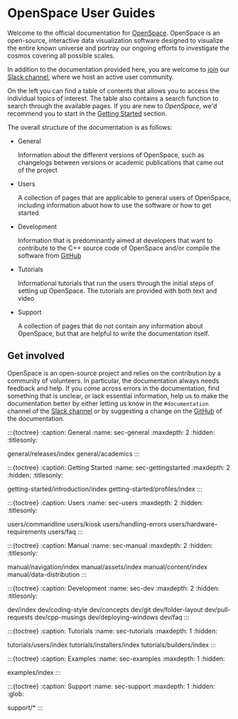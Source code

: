 # OpenSpace User Guides

Welcome to the official documentation for [OpenSpace](https://openspaceproject.com). OpenSpace is an open-source, interactive data visualization software designed to visualize the entire known universe and portray our ongoing efforts to investigate the cosmos covering all possible scales.

In addition to the documentation provided here, you are welcome to [join](https://join.slack.com/t/openspacesupport/shared_invite/enQtMjUxNzUyMTQ1ODQxLTRmNDI1YTA4ODkzODUyODE0YjIzODU0NWU1NGY1NWIzZDUzMDgwM2VkYmE1ZGY3MmU2OWI5NzhlN2U3NWU2NTQ) our [Slack channel](https://openspacesupport.slack.com), where we host an active user community.

On the left you can find a table of contents that allows you to access the individual topics of interest. The table also contains a search function to search through the available pages. If you are new to _OpenSpace_, we'd recommend you to start in the [Getting Started](getting-started/introduction/index) section.

The overall structure of the documentation is as follows:

 - General

   Information about the different versions of OpenSpace, such as changelogs between versions or academic publications that came out of the project

 - Users

   A collection of pages that are applicable to general users of OpenSpace, including information abuot how to use the software or how to get started

 - Development

   Information that is predominantly aimed at developers that want to contribute to the C++ source code of OpenSpace and/or compile the software from [GitHub](https://github.com/OpenSpace/OpenSpace)

 - Tutorials

   Informational tutorials that run the users through the initial steps of setting up OpenSpace. The tutorials are provided with both text and video

 - Support

   A collection of pages that do not contain any information about OpenSpace, but that are helpful to write the documentation itself.

## Get involved
OpenSpace is an open-source project and relies on the contribution by a community of volunteers. In particular, the documentation always needs feedback and help. If you come across errors in the documentation, find something that is unclear, or lack essential information, help us to make the documentation better by either letting us know in the `#documentation` channel of the [Slack channel](https://openspacesupport.slack.com) or by suggesting a change on the [GitHub](https://github.com/OpenSpace/OpenSpace-Docs) of the documentation.




:::{toctree}
:caption: General
:name: sec-general
:maxdepth: 2
:hidden:
:titlesonly:

general/releases/index
general/academics
:::


:::{toctree}
:caption: Getting Started
:name: sec-gettingstarted
:maxdepth: 2
:hidden:
:titlesonly:

getting-started/introduction/index
getting-started/profiles/index
:::


:::{toctree}
:caption: Users
:name: sec-users
:maxdepth: 2
:hidden:
:titlesonly:

users/commandline
users/kiosk
users/handling-errors
users/hardware-requirements
users/faq
:::


:::{toctree}
:caption: Manual
:name: sec-manual
:maxdepth: 2
:hidden:
:titlesonly:

manual/navigation/index
manual/assets/index
manual/content/index
manual/data-distribution
:::


:::{toctree}
:caption: Development
:name: sec-dev
:maxdepth: 2
:hidden:
:titlesonly:

dev/index
dev/coding-style
dev/concepts
dev/git
dev/folder-layout
dev/pull-requests
dev/cpp-musings
dev/deploying-windows
dev/faq
:::


:::{toctree}
:caption: Tutorials
:name: sec-tutorials
:maxdepth: 1
:hidden:

tutorials/users/index
tutorials/installers/index
tutorials/builders/index
:::

:::{toctree}
:caption: Examples
:name: sec-examples
:maxdepth: 1
:hidden:

examples/index
:::


:::{toctree}
:caption: Support
:name: sec-support
:maxdepth: 1
:hidden:
:glob:

support/*
:::
